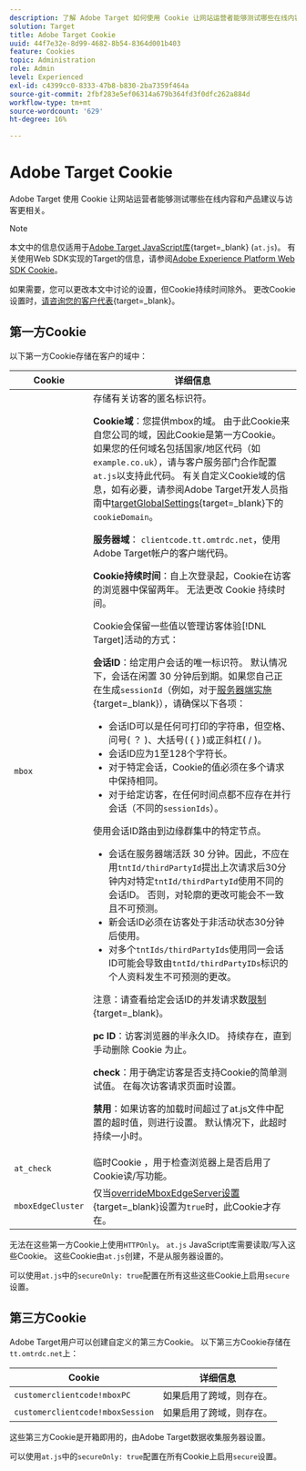 ```yaml
---
description: 了解 Adobe Target 如何使用 Cookie 让网站运营者能够测试哪些在线内容和产品建议与访客更相关。
solution: Target
title: Adobe Target Cookie
uuid: 44f7e32e-8d99-4682-8b54-8364d001b403
feature: Cookies
topic: Administration
role: Admin
level: Experienced
exl-id: c4399cc0-8333-47b8-b830-2ba7359f464a
source-git-commit: 2fbf283e5ef06314a679b364fd3f0dfc262a884d
workflow-type: tm+mt
source-wordcount: '629'
ht-degree: 16%

---
```


# Adobe Target Cookie

Adobe Target 使用 Cookie 让网站运营者能够测试哪些在线内容和产品建议与访客更相关。

>[!NOTE]
>
>本文中的信息仅适用于[Adobe Target JavaScript库](https://experienceleague.adobe.com/docs/target-dev/developer/client-side/at-js-implementation/functions-overview/targetglobalsettings.html){target=_blank} (`at.js`)。 有关使用Web SDK实现的Target的信息，请参阅[Adobe Experience Platform Web SDK Cookie](web-sdk.md)。
>
>如果需要，您可以更改本文中讨论的设置，但Cookie持续时间除外。 更改Cookie设置时，[请咨询您的客户代表](https://experienceleague.adobe.com/docs/target/using/cmp-resources-and-contact-information.html){target=_blank}。

## 第一方Cookie

以下第一方Cookie存储在客户的域中：

| Cookie | 详细信息 |
| --- | --- |
| `mbox` | 存储有关访客的匿名标识符。<P>**Cookie域**：您提供mbox的域。 由于此Cookie来自您公司的域，因此Cookie是第一方Cookie。 如果您的任何域名包括国家/地区代码（如`example.co.uk`），请与客户服务部门合作配置`at.js`以支持此代码。 有关自定义Cookie域的信息，如有必要，请参阅Adobe Target开发人员指南中[targetGlobalSettings](https://experienceleague.adobe.com/docs/target-dev/developer/client-side/at-js-implementation/functions-overview/targetglobalsettings.html){target=_blank}下的`cookieDomain`。<P>**服务器域**： `clientcode.tt.omtrdc.net`，使用Adobe Target帐户的客户端代码。<P>**Cookie持续时间**：自上次登录起，Cookie在访客的浏览器中保留两年。 无法更改 Cookie 持续时间。<P>Cookie会保留一些值以管理访客体验[!DNL Target]活动的方式：<P>**会话ID**：给定用户会话的唯一标识符。 默认情况下，会话在闲置 30 分钟后到期。如果您自己正在生成`sessionId`（例如，对于[服务器端实施](https://experienceleague.adobe.com/docs/target-dev/developer/server-side/server-side-overview.html){target=_blank}），请确保以下各项：<ul><li>会话ID可以是任何可打印的字符串，但空格、问号( ？ )、大括号( { } )或正斜杠( / )。</li><li>会话ID应为1至128个字符长。</li><li>对于特定会话，Cookie的值必须在多个请求中保持相同。</li><li>对于给定访客，在任何时间点都不应存在并行会话（不同的`sessionIds`）。</li></ul>使用会话ID路由到边缘群集中的特定节点。<ul><li>会话在服务器端活跃 30 分钟。因此，不应在用`tntId/thirdPartyId`提出上次请求后30分钟内对特定`tntId/thirdPartyId`使用不同的会话ID。 否则，对轮廓的更改可能会不一致且不可预测。</li><li>新会话ID必须在访客处于非活动状态30分钟后使用。</li><li>对多个`tntIds/thirdPartyIds`使用同一会话ID可能会导致由`tntId/thirdPartyIDs`标识的个人资料发生不可预测的更改。</li></ul>注意：请查看给定会话ID的并发请求数[限制](https://experienceleague.adobe.com/docs/target/using/troubleshoot/target-limits.html#content-delivery){target=_blank}。<P>**pc ID**：访客浏览器的半永久ID。 持续存在，直到手动删除 Cookie 为止。<P>**check**：用于确定访客是否支持Cookie的简单测试值。 在每次访客请求页面时设置。<P>**禁用**：如果访客的加载时间超过了at.js文件中配置的超时值，则进行设置。 默认情况下，此超时持续一小时。 |
| `at_check` | 临时Cookie ，用于检查浏览器上是否启用了Cookie读/写功能。 |
| `mboxEdgeCluster` | 仅当[overrideMboxEdgeServer设置](https://experienceleague.adobe.com/docs/target-dev/developer/client-side/at-js-implementation/functions-overview/targetglobalsettings.html){target=_blank}设置为`true`时，此Cookie才存在。 |

无法在这些第一方Cookie上使用`HTTPOnly`。 `at.js` JavaScript库需要读取/写入这些Cookie。 这些Cookie由`at.js`创建，不是从服务器设置的。

可以使用`at.js`中的`secureOnly: true`配置在所有这些这些Cookie上启用`secure`设置。

## 第三方Cookie

Adobe Target用户可以创建自定义的第三方Cookie。 以下第三方Cookie存储在`tt.omtrdc.net`上：

| Cookie | 详细信息 |
| --- | --- |
| `customerclientcode!mboxPC` | 如果启用了跨域，则存在。 |
| `customerclientcode!mboxSession` | 如果启用了跨域，则存在。 |

这些第三方Cookie是开箱即用的，由Adobe Target数据收集服务器设置。

可以使用`at.js`中的`secureOnly: true`配置在所有Cookie上启用`secure`设置。
